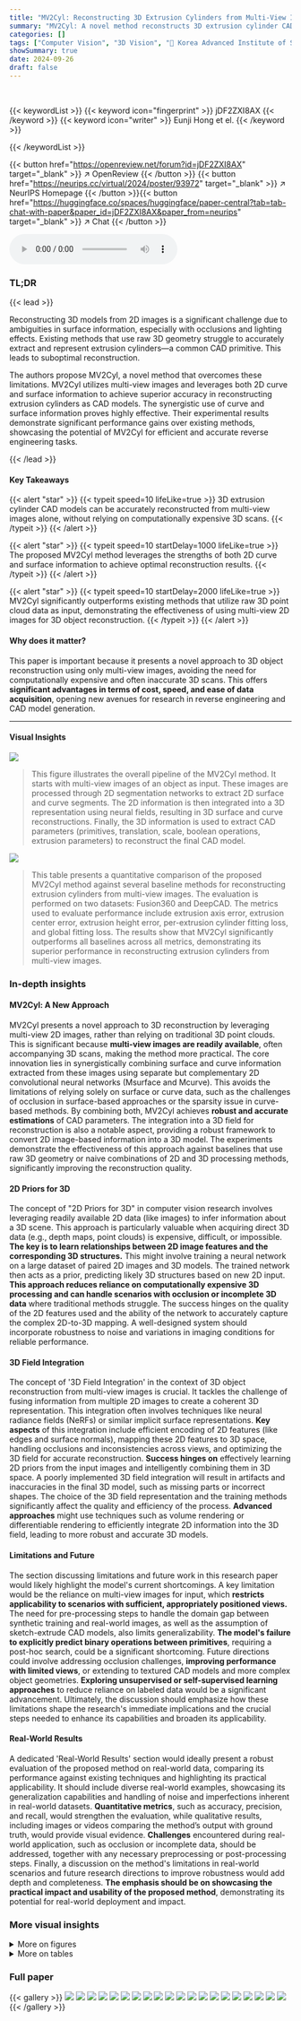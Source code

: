 ```yaml
---
title: "MV2Cyl: Reconstructing 3D Extrusion Cylinders from Multi-View Images"
summary: "MV2Cyl: A novel method reconstructs 3D extrusion cylinder CAD models directly from multi-view images, surpassing accuracy of methods using raw 3D geometry."
categories: []
tags: ["Computer Vision", "3D Vision", "🏢 Korea Advanced Institute of Science and Technology",]
showSummary: true
date: 2024-09-26
draft: false
---
```


<br>

{{< keywordList >}}
{{< keyword icon="fingerprint" >}} jDF2ZXI8AX {{< /keyword >}}
{{< keyword icon="writer" >}} Eunji Hong et el. {{< /keyword >}}
 
{{< /keywordList >}}

{{< button href="https://openreview.net/forum?id=jDF2ZXI8AX" target="_blank" >}}
↗ OpenReview
{{< /button >}}
{{< button href="https://neurips.cc/virtual/2024/poster/93972" target="_blank" >}}
↗ NeurIPS Homepage
{{< /button >}}{{< button href="https://huggingface.co/spaces/huggingface/paper-central?tab=tab-chat-with-paper&paper_id=jDF2ZXI8AX&paper_from=neurips" target="_blank" >}}
↗ Chat
{{< /button >}}



<audio controls>
    <source src="https://ai-paper-reviewer.com/jDF2ZXI8AX/podcast.wav" type="audio/wav">
    Your browser does not support the audio element.
</audio>


### TL;DR


{{< lead >}}

Reconstructing 3D models from 2D images is a significant challenge due to ambiguities in surface information, especially with occlusions and lighting effects. Existing methods that use raw 3D geometry struggle to accurately extract and represent extrusion cylinders—a common CAD primitive.  This leads to suboptimal reconstruction.



The authors propose MV2Cyl, a novel method that overcomes these limitations.  MV2Cyl utilizes multi-view images and leverages both 2D curve and surface information to achieve superior accuracy in reconstructing extrusion cylinders as CAD models.  The synergistic use of curve and surface information proves highly effective.  Their experimental results demonstrate significant performance gains over existing methods, showcasing the potential of MV2Cyl for efficient and accurate reverse engineering tasks.

{{< /lead >}}


#### Key Takeaways

{{< alert "star" >}}
{{< typeit speed=10 lifeLike=true >}} 3D extrusion cylinder CAD models can be accurately reconstructed from multi-view images alone, without relying on computationally expensive 3D scans. {{< /typeit >}}
{{< /alert >}}

{{< alert "star" >}}
{{< typeit speed=10 startDelay=1000 lifeLike=true >}} The proposed MV2Cyl method leverages the strengths of both 2D curve and surface information to achieve optimal reconstruction results. {{< /typeit >}}
{{< /alert >}}

{{< alert "star" >}}
{{< typeit speed=10 startDelay=2000 lifeLike=true >}} MV2Cyl significantly outperforms existing methods that utilize raw 3D point cloud data as input, demonstrating the effectiveness of using multi-view 2D images for 3D object reconstruction. {{< /typeit >}}
{{< /alert >}}

#### Why does it matter?
This paper is important because it presents a novel approach to 3D object reconstruction using only multi-view images, avoiding the need for computationally expensive and often inaccurate 3D scans.  This offers **significant advantages in terms of cost, speed, and ease of data acquisition**, opening new avenues for research in reverse engineering and CAD model generation.

------
#### Visual Insights



![](https://ai-paper-reviewer.com/jDF2ZXI8AX/figures_0_1.jpg)

> This figure illustrates the overall pipeline of the MV2Cyl method. It starts with multi-view images of an object as input. These images are processed through 2D segmentation networks to extract 2D surface and curve segments. The 2D information is then integrated into a 3D representation using neural fields, resulting in 3D surface and curve reconstructions. Finally, the 3D information is used to extract CAD parameters (primitives, translation, scale, boolean operations, extrusion parameters) to reconstruct the final CAD model.





![](https://ai-paper-reviewer.com/jDF2ZXI8AX/tables_8_1.jpg)

> This table presents a quantitative comparison of the proposed MV2Cyl method against several baseline methods for reconstructing extrusion cylinders from multi-view images.  The evaluation is performed on two datasets: Fusion360 and DeepCAD.  The metrics used to evaluate performance include extrusion axis error, extrusion center error, extrusion height error, per-extrusion cylinder fitting loss, and global fitting loss.  The results show that MV2Cyl significantly outperforms all baselines across all metrics, demonstrating its superior performance in reconstructing extrusion cylinders from multi-view images.





### In-depth insights


#### MV2Cyl: A New Approach
MV2Cyl presents a novel approach to 3D reconstruction by leveraging multi-view 2D images, rather than relying on traditional 3D point clouds.  This is significant because **multi-view images are readily available**, often accompanying 3D scans, making the method more practical.  The core innovation lies in synergistically combining surface and curve information extracted from these images using separate but complementary 2D convolutional neural networks (Msurface and Mcurve). This avoids the limitations of relying solely on surface or curve data, such as the challenges of occlusion in surface-based approaches or the sparsity issue in curve-based methods. By combining both, MV2Cyl achieves **robust and accurate estimations** of CAD parameters.  The integration into a 3D field for reconstruction is also a notable aspect, providing a robust framework to convert 2D image-based information into a 3D model.  The experiments demonstrate the effectiveness of this approach against baselines that use raw 3D geometry or naive combinations of 2D and 3D processing methods, significantly improving the reconstruction quality.

#### 2D Priors for 3D
The concept of "2D Priors for 3D" in computer vision research involves leveraging readily available 2D data (like images) to infer information about a 3D scene.  This approach is particularly valuable when acquiring direct 3D data (e.g., depth maps, point clouds) is expensive, difficult, or impossible.  **The key is to learn relationships between 2D image features and the corresponding 3D structures.**  This might involve training a neural network on a large dataset of paired 2D images and 3D models. The trained network then acts as a prior, predicting likely 3D structures based on new 2D input.  **This approach reduces reliance on computationally expensive 3D processing and can handle scenarios with occlusion or incomplete 3D data** where traditional methods struggle. The success hinges on the quality of the 2D features used and the ability of the network to accurately capture the complex 2D-to-3D mapping.  A well-designed system should incorporate robustness to noise and variations in imaging conditions for reliable performance.

#### 3D Field Integration
The concept of '3D Field Integration' in the context of 3D object reconstruction from multi-view images is crucial.  It tackles the challenge of fusing information from multiple 2D images to create a coherent 3D representation.  This integration often involves techniques like neural radiance fields (NeRFs) or similar implicit surface representations. **Key aspects** of this integration include efficient encoding of 2D features (like edges and surface normals), mapping these 2D features to 3D space, handling occlusions and inconsistencies across views, and optimizing the 3D field for accurate reconstruction. **Success hinges on** effectively learning 2D priors from the input images and intelligently combining them in 3D space.  A poorly implemented 3D field integration will result in artifacts and inaccuracies in the final 3D model, such as missing parts or incorrect shapes. The choice of the 3D field representation and the training methods significantly affect the quality and efficiency of the process.  **Advanced approaches** might use techniques such as volume rendering or differentiable rendering to efficiently integrate 2D information into the 3D field, leading to more robust and accurate 3D models.

#### Limitations and Future
The section discussing limitations and future work in this research paper would likely highlight the model's current shortcomings.  A key limitation would be the reliance on multi-view images for input, which **restricts applicability to scenarios with sufficient, appropriately positioned views.**  The need for pre-processing steps to handle the domain gap between synthetic training and real-world images, as well as the assumption of sketch-extrude CAD models, also limits generalizability. **The model's failure to explicitly predict binary operations between primitives**, requiring a post-hoc search, could be a significant shortcoming.   Future directions could involve addressing occlusion challenges, **improving performance with limited views**, or extending to textured CAD models and more complex object geometries.   **Exploring unsupervised or self-supervised learning approaches** to reduce reliance on labeled data would be a significant advancement.  Ultimately, the discussion should emphasize how these limitations shape the research's immediate implications and the crucial steps needed to enhance its capabilities and broaden its applicability.

#### Real-World Results
A dedicated 'Real-World Results' section would ideally present a robust evaluation of the proposed method on real-world data, comparing its performance against existing techniques and highlighting its practical applicability.  It should include diverse real-world examples, showcasing its generalization capabilities and handling of noise and imperfections inherent in real-world datasets.  **Quantitative metrics**, such as accuracy, precision, and recall, would strengthen the evaluation, while qualitative results, including images or videos comparing the method’s output with ground truth, would provide visual evidence.  **Challenges** encountered during real-world application, such as occlusion or incomplete data, should be addressed, together with any necessary preprocessing or post-processing steps.  Finally, a discussion on the method's limitations in real-world scenarios and future research directions to improve robustness would add depth and completeness.  **The emphasis should be on showcasing the practical impact and usability of the proposed method**, demonstrating its potential for real-world deployment and impact.


### More visual insights

<details>
<summary>More on figures
</summary>


![](https://ai-paper-reviewer.com/jDF2ZXI8AX/figures_2_1.jpg)

> The figure shows the overall pipeline of MV2Cyl. It starts with multi-view images as input, which are then processed by two 2D segmentation networks for surface and curve information extraction.  The surface segmentation network provides instance segmentation and start/end/barrel segmentation. Similarly, the curve segmentation network extracts instance segmentation and start/end segmentation. The extracted 2D information is then integrated into a 3D field using neural fields. Finally, a 3D reconstruction process is performed to obtain the reconstructed CAD parameters and the primitives. This figure provides a high-level overview of the proposed method.


![](https://ai-paper-reviewer.com/jDF2ZXI8AX/figures_3_1.jpg)

> This figure shows example outputs of the 2D segmentation networks.  The input is a rendered image of a 3D object. The network predicts four segmentation maps: surface instance segmentation (identifying individual extrusion cylinders), surface start-end-barrel segmentation (classifying surface regions as start, end, or barrel), curve instance segmentation (identifying individual extrusion cylinder curves), and curve start-end segmentation (classifying curve regions as start or end).  The figure visually demonstrates the different types of segmentations produced by the networks.


![](https://ai-paper-reviewer.com/jDF2ZXI8AX/figures_4_1.jpg)

> This figure illustrates the learned 3D fields for both surface and curve information.  The left side shows the surface fields: a density field showing the likelihood of a point being on a surface, an instance semantic field showing which instance each point belongs to, and a start-end semantic field indicating whether a point is on the start, end, or barrel section of an extrusion. The right side shows similar fields for curve information, representing the 2D curves at the top and bottom of each extrusion cylinder. This figure highlights the key components of MV2Cyl, demonstrating how 2D information from multi-view images is integrated into a coherent 3D representation.


![](https://ai-paper-reviewer.com/jDF2ZXI8AX/figures_7_1.jpg)

> This figure illustrates the process of converting 3D reconstructed geometry and semantics into CAD parameters. The process involves four main steps. First, a plane is fitted to the reconstructed 3D point cloud using RANSAC, and the curve points are projected onto this plane. Then, the projected curve is normalized, and a curve is fitted to it. Third, the start and end centers of the extrusion are found, and the extrusion height is computed. Finally, the instance center is computed.  The output is the CAD parameters for an extrusion cylinder: extrusion axis (n), sketch (S), extrusion height (h), and extrusion center (c).


![](https://ai-paper-reviewer.com/jDF2ZXI8AX/figures_8_1.jpg)

> This figure compares the qualitative results of MV2Cyl against three baselines: Point2Cyl, NeuS2+Point2Cyl (using NeuS2 for 3D reconstruction from multi-view images as a pre-processing step before Point2Cyl), and a naive pipeline combining NeuS2 and Point2Cyl.  Each row shows the ground truth CAD model, followed by the reconstruction from MV2Cyl and the three baselines.  The results illustrate MV2Cyl's superior ability to reconstruct complex shapes, even outperforming methods that directly use clean 3D point cloud data.  The comparison with the NeuS2+Point2Cyl baseline highlights the importance of using edge information (which is preserved better in multi-view images than in point clouds produced by NeuS2) for accurate 3D structure reconstruction.


![](https://ai-paper-reviewer.com/jDF2ZXI8AX/figures_9_1.jpg)

> This figure shows an example where MV2Cyl fails to reconstruct a part of the object. The target CAD model contains an inset hexagonal cylinder on one side, which is hidden by an outer cylinder.  MV2Cyl successfully reconstructs the outer cylinder but fails to reconstruct the inset cylinder because it is fully occluded in the input multi-view images.


![](https://ai-paper-reviewer.com/jDF2ZXI8AX/figures_18_1.jpg)

> This figure shows the results of applying the fine-tuned Segment Anything Model (SAM) to both real and synthetic images.  The left side displays the processing steps applied to a real-world image: conversion to grayscale, background removal, and then instance and start/end segmentation using SAM.  The right side shows the corresponding processed synthetic image for comparison. The goal is to demonstrate that the SAM model produces similar, useful segmentations for both real and synthetic images, despite differences in image characteristics.


![](https://ai-paper-reviewer.com/jDF2ZXI8AX/figures_18_2.jpg)

> This figure shows the three steps involved in aligning the real-world 3D model output to the ground truth CAD model for quantitative evaluation.  First, the real demo CAD output is exported to a mesh. Second, a point cloud is sampled from this mesh and registered to the ground truth CAD model's point cloud using a shape registration technique (presumably ICP, Iterative Closest Point). Third, Open3D's ICP point cloud registration is used to finally align the point clouds and compute the Chamfer distance. This process ensures accurate comparison of the reconstructed model to the ground truth.


![](https://ai-paper-reviewer.com/jDF2ZXI8AX/figures_19_1.jpg)

> This figure shows a comparison of segmentation results between real and synthetic images. The real image undergoes preprocessing steps such as converting to grayscale and removing the background before being processed by the fine-tuned SAM model, which segments the image into instance segments (different parts of the objects) and start-end segments (start and end planes of extrusions).  The results demonstrate that the fine-tuned model performs similarly well on both real and synthetic images, highlighting its robustness.


![](https://ai-paper-reviewer.com/jDF2ZXI8AX/figures_21_1.jpg)

> This figure shows the network architecture of the Point2Cyl method, which is used as a baseline in the paper.  The architecture takes as input a point cloud representing the object's geometry and is designed to infer the parameters of the extrusion cylinders that make up the object. It consists of several modules: a PointNet++ backbone to extract features from the point cloud; a segmentation and reordering module to group points belonging to the same cylinder instance; a differentiable module for parameter estimation, a projector operator, and modules to predict 2D sketches.  The network is trained to minimize a loss function that combines losses related to segmentation, boundary box fitting, sketch reconstruction, and parameter estimation.


![](https://ai-paper-reviewer.com/jDF2ZXI8AX/figures_21_2.jpg)

> This figure shows the network architecture of Curve+Point2Cyl, a modified version of Point2Cyl that incorporates curve information into the input point cloud.  The original Point2Cyl takes as input a tensor of size N x 3, representing the point cloud. Curve+Point2Cyl concatenates M curve points after the N input points, adding an extra channel with labels (1 for curve points, 0 for others). The rest of the architecture remains unchanged. The figure highlights the inputs, network components, variables, external solver, differentiable module, and the training and inference stages.


![](https://ai-paper-reviewer.com/jDF2ZXI8AX/figures_23_1.jpg)

> This figure presents an ablation study comparing the performance of using only surface information, only curve information, and both surface and curve information for 3D CAD reconstruction. The results demonstrate that using both surface and curve information leads to more accurate and complete reconstructions, particularly when dealing with occlusion or challenging geometric features.


![](https://ai-paper-reviewer.com/jDF2ZXI8AX/figures_24_1.jpg)

> This figure illustrates the process of determining the optimal combination of binary operations (union, difference, intersection) among the reconstructed extrusion cylinders.  Given K reconstructed parts, there are 2<sup>K</sup> possible combinations of operations. Each combination is rendered using the camera poses from the input multi-view images, and the combination that yields the rendered image with the minimal L2 distance to the original input image is chosen as the best one. This example shows an instance where K=3.


![](https://ai-paper-reviewer.com/jDF2ZXI8AX/figures_25_1.jpg)

> This figure illustrates the learned 3D fields used for surface and curve reconstruction in MV2Cyl.  It shows six different fields: surface density field, surface instance semantic field, surface start/end semantic field, curve density field, curve instance semantic field, and curve start/end semantic field. Each field provides different types of information about the object's geometry, which are then combined for 3D reconstruction. The left-to-right arrangement corresponds to the order in which the fields are presented.


![](https://ai-paper-reviewer.com/jDF2ZXI8AX/figures_28_1.jpg)

> This figure shows an example of how the proposed method predicts binary operations for the reconstructed extrusion cylinders. The input image of the corresponding camera pose is given along with 2<sup>k</sup> combinations of k reconstructed parts.  The method renders the images using camera poses from the input images and selects the combination with the lowest L2 distance to the given input image.


![](https://ai-paper-reviewer.com/jDF2ZXI8AX/figures_29_1.jpg)

> This figure shows an example of how the method predicts binary operations.  It demonstrates that given a set of K reconstructed parts, it evaluates 2^K possible combinations of those parts with various binary operations (+, -). It then renders each combination to compare against the input multi-view image and chooses the best combination based on the minimal L2 distance from the input image. This effectively reconstructs the final CAD model using the identified binary operations.


</details>




<details>
<summary>More on tables
</summary>


![](https://ai-paper-reviewer.com/jDF2ZXI8AX/tables_15_1.jpg)
> This table presents a quantitative comparison of the performance of MV2Cyl using different combinations of surface and curve information for 3D reconstruction on the Fusion360 dataset. It shows that using both surface and curve information leads to the best performance, while omitting either results in significantly reduced accuracy.

![](https://ai-paper-reviewer.com/jDF2ZXI8AX/tables_15_2.jpg)
> This ablation study demonstrates the importance of using both surface and curve information in the MV2Cyl model for accurate CAD reconstruction.  The table shows that using only surface information or only curve information leads to significantly worse results compared to using both.  The best performance is achieved by combining both surface and curve information.

![](https://ai-paper-reviewer.com/jDF2ZXI8AX/tables_16_1.jpg)
> This table presents a quantitative comparison of the performance of two different methods for performing U-Net based segmentation in the MV2Cyl model. The first row shows the results when a single shared U-Net is used to perform both curve and surface segmentations.  The second row shows the results when separate U-Nets are used for curve and surface segmentation.  The metrics compared are extrusion axis error (E.A.), extrusion center error (E.C.), extrusion height error (E.H.), cylinder fitting loss (Fit. Cyl.), and global fitting loss (Fit. Glob.).

![](https://ai-paper-reviewer.com/jDF2ZXI8AX/tables_16_2.jpg)
> This table shows the results of the model's performance on the Fusion360 dataset when varying the number of instances (K) in the scene.  It displays the average extrusion axis error (E.A.), extrusion center error (E.C.), extrusion height error (E.H.), per-extrusion cylinder fitting loss (Fit Cyl.), and global fitting loss (Fit Glob.).  The number of samples available for testing decreases as the number of instances increases, resulting in fewer samples for larger K values (7 and 8).

![](https://ai-paper-reviewer.com/jDF2ZXI8AX/tables_17_1.jpg)
> This table presents an ablation study on the MV2Cyl model, showing the impact of varying the number of input images on its performance.  The metrics used are extrusion axis error (E.A.), extrusion center error (E.C.), extrusion height error (E.H.), per-extrusion cylinder fitting loss (Fit Cyl.), and global fitting loss (Fit Glob.). Lower values are better for all metrics.  The results indicate that the model maintains reasonable performance even with a small number of input images, although performance slightly degrades as the number decreases, demonstrating its adaptability to limited input data. Using 50 input images yields the best results.

![](https://ai-paper-reviewer.com/jDF2ZXI8AX/tables_17_2.jpg)
> This table presents an ablation study on the effect of varying the line width of curve segmentation maps on the performance of the MV2Cyl model.  It shows that the model is relatively robust to changes in line width, maintaining consistent performance across different widths. The best performance is achieved with a line width of 5 pixels, while slight variations are observed at 2.5 and 7.5 pixels, indicating that MV2Cyl can handle a range of line widths without significant performance loss.

![](https://ai-paper-reviewer.com/jDF2ZXI8AX/tables_20_1.jpg)
> This table presents a quantitative comparison of the proposed MV2Cyl method against several baselines on two datasets (Fusion360 and DeepCAD) using four metrics: extrusion axis error (E.A.), extrusion center error (E.C.), per-extrusion cylinder fitting loss (Fit Cyl.), and global fitting loss (Fit Glob.).  The results demonstrate that MV2Cyl achieves significantly better performance than the alternative methods.

![](https://ai-paper-reviewer.com/jDF2ZXI8AX/tables_20_2.jpg)
> This table presents a qualitative comparison of the results obtained using MV2Cyl and SECAD-Net on the Fusion360 dataset.  It visually demonstrates the superiority of MV2Cyl in accurately segmenting and reconstructing individual instances of extrusion cylinders compared to SECAD-Net, which often struggles with over-segmentation.

![](https://ai-paper-reviewer.com/jDF2ZXI8AX/tables_22_1.jpg)
> This table presents a quantitative comparison of the performance of MV2Cyl and Curve+Point2Cyl on the Fusion360 dataset.  The metrics used are extrusion axis error (E.A.), extrusion center error (E.C.), extrusion height error (E.H.), cylinder fitting loss (Fit. Cyl.), and global fitting loss (Fit. Glob.).  MV2Cyl demonstrates significantly better performance than Curve+Point2Cyl across all metrics.

![](https://ai-paper-reviewer.com/jDF2ZXI8AX/tables_25_1.jpg)
> This table compares the performance of the 2D segmentation network used in MV2Cyl and the 3D segmentation network used in Point2Cyl in terms of test accuracy.  The 2D network in MV2Cyl achieves significantly higher accuracy, particularly when excluding background pixels, supporting the paper's claim that 2D networks are more effective for this task.

![](https://ai-paper-reviewer.com/jDF2ZXI8AX/tables_26_1.jpg)
> This table presents a quantitative comparison of the Chamfer distances achieved by MV2Cyl and the baseline method NeuS2+Point2Cyl on the Fusion360 and DeepCAD datasets.  The Chamfer distance is a metric used to assess the geometric similarity between two point clouds. Lower values indicate better reconstruction quality.  The values in the table are multiplied by 10<sup>3</sup> for easier readability.

![](https://ai-paper-reviewer.com/jDF2ZXI8AX/tables_27_1.jpg)
> This table presents a qualitative comparison of the ground truth CAD models, the reconstructions produced by the MV2Cyl model, and the extracted extrusion cylinders.  Each row represents a different object. The goal is to show that MV2Cyl accurately segments the objects into their constituent parts (extrusion cylinders) and estimates their CAD parameters effectively.

</details>




### Full paper

{{< gallery >}}
<img src="https://ai-paper-reviewer.com/jDF2ZXI8AX/1.png" class="grid-w50 md:grid-w33 xl:grid-w25" />
<img src="https://ai-paper-reviewer.com/jDF2ZXI8AX/2.png" class="grid-w50 md:grid-w33 xl:grid-w25" />
<img src="https://ai-paper-reviewer.com/jDF2ZXI8AX/3.png" class="grid-w50 md:grid-w33 xl:grid-w25" />
<img src="https://ai-paper-reviewer.com/jDF2ZXI8AX/4.png" class="grid-w50 md:grid-w33 xl:grid-w25" />
<img src="https://ai-paper-reviewer.com/jDF2ZXI8AX/5.png" class="grid-w50 md:grid-w33 xl:grid-w25" />
<img src="https://ai-paper-reviewer.com/jDF2ZXI8AX/6.png" class="grid-w50 md:grid-w33 xl:grid-w25" />
<img src="https://ai-paper-reviewer.com/jDF2ZXI8AX/7.png" class="grid-w50 md:grid-w33 xl:grid-w25" />
<img src="https://ai-paper-reviewer.com/jDF2ZXI8AX/8.png" class="grid-w50 md:grid-w33 xl:grid-w25" />
<img src="https://ai-paper-reviewer.com/jDF2ZXI8AX/9.png" class="grid-w50 md:grid-w33 xl:grid-w25" />
<img src="https://ai-paper-reviewer.com/jDF2ZXI8AX/10.png" class="grid-w50 md:grid-w33 xl:grid-w25" />
<img src="https://ai-paper-reviewer.com/jDF2ZXI8AX/11.png" class="grid-w50 md:grid-w33 xl:grid-w25" />
<img src="https://ai-paper-reviewer.com/jDF2ZXI8AX/12.png" class="grid-w50 md:grid-w33 xl:grid-w25" />
<img src="https://ai-paper-reviewer.com/jDF2ZXI8AX/13.png" class="grid-w50 md:grid-w33 xl:grid-w25" />
<img src="https://ai-paper-reviewer.com/jDF2ZXI8AX/14.png" class="grid-w50 md:grid-w33 xl:grid-w25" />
<img src="https://ai-paper-reviewer.com/jDF2ZXI8AX/15.png" class="grid-w50 md:grid-w33 xl:grid-w25" />
<img src="https://ai-paper-reviewer.com/jDF2ZXI8AX/16.png" class="grid-w50 md:grid-w33 xl:grid-w25" />
<img src="https://ai-paper-reviewer.com/jDF2ZXI8AX/17.png" class="grid-w50 md:grid-w33 xl:grid-w25" />
<img src="https://ai-paper-reviewer.com/jDF2ZXI8AX/18.png" class="grid-w50 md:grid-w33 xl:grid-w25" />
<img src="https://ai-paper-reviewer.com/jDF2ZXI8AX/19.png" class="grid-w50 md:grid-w33 xl:grid-w25" />
<img src="https://ai-paper-reviewer.com/jDF2ZXI8AX/20.png" class="grid-w50 md:grid-w33 xl:grid-w25" />
{{< /gallery >}}